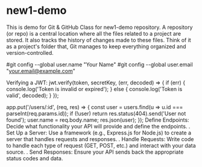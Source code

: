# new1-demo
This is demo for Git &amp; GitHub Class for new1-demo repository.
A repository (or repo) is a central location where all the files related to a project are stored. 
It also tracks the history of changes made to these files. Think of it as a project's folder that, 
Git manages to keep everything organized and version-controlled.


#git config --global user.name "Your Name"
#git config --global user.email "your.email@example.com"

Verifying a JWT:
jwt.verify(token, secretKey, (err, decoded) => {
  if (err) {
    console.log('Token is invalid or expired');
  } else {
    console.log('Token is valid', decoded);
  }
});

app.put('/users/:id', (req, res) => {
  const user = users.find(u => u.id === parseInt(req.params.id));
  if (!user) return res.status(404).send('User not found');
  user.name = req.body.name;
  res.json(user);
});
Define Endpoints: Decide what functionality your API will provide and define the endpoints.
. Set Up a Server: Use a framework (e.g., Express.js for Node.js) to create a server that handles requests and responses.
. Handle Requests: Write code to handle each type of request (GET, POST, etc.) and interact with your data source.
. Send Responses: Ensure your API sends back the appropriate status codes and data.
